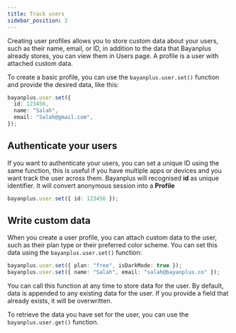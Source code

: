 ```yaml
---
title: Track users
sidebar_position: 2
---
```


Creating user profiles allows you to store custom data about your users, such as their name, email, or ID, in addition to the data that Bayanplus already stores, you can view them in Users page. A profile is a user with attached custom data.

To create a basic profile, you can use the `bayanplus.user.set()` function and provide the desired data, like this:

```typescript
bayanplus.user.set({
  id: 123456,
  name: "Salah",
  email: "Salah@gmail.com",
});
```

## Authenticate your users

If you want to authenticate your users, you can set a unique ID using the same function, this is useful
if you have multiple apps or devices and you want track the user across them.
Bayanplus will recognised **id** as unique identifier.
It will convert anonymous session into a **Profile**

```typescript
bayanplus.user.set({ id: 123456 });
```

## Write custom data

When you create a user profile, you can attach custom data to the user, such as their plan type or their preferred color scheme. You can set this data using the `bayanplus.user.set()` function:

```typescript
bayanplus.user.set({ plan: "free", isDarkMode: true });
bayanplus.user.set({ name: "Salah", email: "salah@bayanplus.co" });
```

You can call this function at any time to store data for the user. By default, data is appended to any existing data for the user. If you provide a field that already exists, it will be overwritten.

To retrieve the data you have set for the user, you can use the `bayanplus.user.get()` function.
